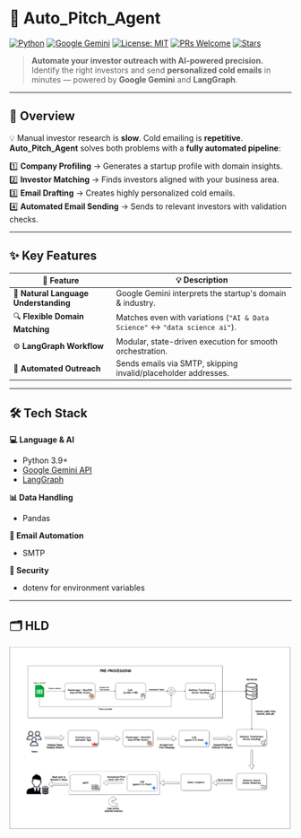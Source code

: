 # 🚀 Auto_Pitch_Agent

[![Python](https://img.shields.io/badge/Python-3.9+-3776AB?logo=python&logoColor=white)](https://www.python.org/)
[![Google Gemini](https://img.shields.io/badge/Google-Gemini-4285F4?logo=google&logoColor=white)](https://ai.google.dev/)
[![License: MIT](https://img.shields.io/badge/License-MIT-yellow.svg)](LICENSE)
[![PRs Welcome](https://img.shields.io/badge/PRs-Welcome-brightgreen.svg)](#-contributions)
[![Stars](https://img.shields.io/github/stars/your-username/Auto_Pitch_Agent?style=social)](https://github.com/your-username/Auto_Pitch_Agent/stargazers)

> **Automate your investor outreach with AI-powered precision.**  
> Identify the right investors and send **personalized cold emails** in minutes — powered by **Google Gemini** and **LangGraph**.

---

## 📌 Overview

💡 Manual investor research is **slow**. Cold emailing is **repetitive**.  
**Auto_Pitch_Agent** solves both problems with a **fully automated pipeline**:

1️⃣ **Company Profiling** → Generates a startup profile with domain insights.  
2️⃣ **Investor Matching** → Finds investors aligned with your business area.  
3️⃣ **Email Drafting** → Creates highly personalized cold emails.  
4️⃣ **Automated Email Sending** → Sends to relevant investors with validation checks.

---

## ✨ Key Features

| 🚀 Feature | 💡 Description |
|------------|----------------|
| 🧠 **Natural Language Understanding** | Google Gemini interprets the startup's domain & industry. |
| 🔍 **Flexible Domain Matching** | Matches even with variations (`"AI & Data Science"` ↔ `"data science ai"`). |
| ⚙ **LangGraph Workflow** | Modular, state-driven execution for smooth orchestration. |
| 📧 **Automated Outreach** | Sends emails via SMTP, skipping invalid/placeholder addresses. |

---

## 🛠 Tech Stack

**💻 Language & AI**  
- Python 3.9+  
- [Google Gemini API](https://ai.google.dev/)  
- [LangGraph](https://www.langchain.com/langgraph)  

**📊 Data Handling**  
- Pandas  

**📨 Email Automation**  
- SMTP  

**🔐 Security**  
- dotenv for environment variables  

---

## 🗂 HLD

[![System Architecture](assets/diagram.png)](https://app.diagrams.net/#G1i8VxqZ4c7P6Z_v11VR0Up546iXr2yFRU#%7B%22pageId%22%3A%22c3vAkTS7RXfRjgvz3a3n%22%7D)




